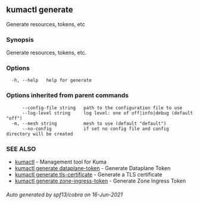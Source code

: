 ## kumactl generate

Generate resources, tokens, etc

### Synopsis

Generate resources, tokens, etc.

### Options

```
  -h, --help   help for generate
```

### Options inherited from parent commands

```
      --config-file string   path to the configuration file to use
      --log-level string     log level: one of off|info|debug (default "off")
  -m, --mesh string          mesh to use (default "default")
      --no-config            if set no config file and config directory will be created
```

### SEE ALSO

* [kumactl](kumactl.md)	 - Management tool for Kuma
* [kumactl generate dataplane-token](kumactl_generate_dataplane-token.md)	 - Generate Dataplane Token
* [kumactl generate tls-certificate](kumactl_generate_tls-certificate.md)	 - Generate a TLS certificate
* [kumactl generate zone-ingress-token](kumactl_generate_zone-ingress-token.md)	 - Generate Zone Ingress Token

###### Auto generated by spf13/cobra on 16-Jun-2021
